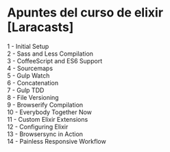 # Apuntes del curso de elixir [Laracasts]

1 - Initial Setup <br>
2 - Sass and Less Compilation <br>
3 - CoffeeScript and ES6 Support <br>
4 - Sourcemaps <br>
5 - Gulp Watch <br>
6 - Concatenation <br>
7 - Gulp TDD <br>
8 - File Versioning <br>
9 - Browserify Compilation <br>
10 - Everybody Together Now <br>
11 - Custom Elixir Extensions <br>
12 - Configuring Elixir <br>
13 - Browsersync in Action <br>
14 - Painless Responsive Workflow <br>
